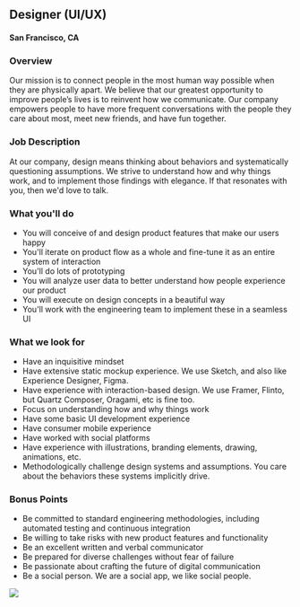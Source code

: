 ## Designer (UI/UX)
#### San Francisco, CA

### Overview
Our mission is to connect people in the most human way possible when they are physically apart. We believe that our greatest opportunity to improve people’s lives is to reinvent how we communicate. Our company empowers people to have more frequent conversations with the people they care about most, meet new friends, and have fun together.

### Job Description
At our company, design means thinking about behaviors and systematically questioning assumptions. We strive to understand how and why things work, and to implement those findings with elegance. If that resonates with you, then we'd love to talk.

### What you'll do
+ You will conceive of and design product features that make our users happy 
+ You'll iterate on product flow as a whole and fine-tune it as an entire system of interaction 
+ You'll do lots of prototyping 
+ You will analyze user data to better understand how people experience our product 
+ You will execute on design concepts in a beautiful way 
+ You'll work with the engineering team to implement these in a seamless UI

### What we look for
+ Have an inquisitive mindset 
+ Have extensive static mockup experience. We use Sketch, and also like Experience Designer, Figma. 
+ Have experience with interaction-based design. We use Framer, Flinto, but Quartz Composer, Oragami, etc is fine too. 
+ Focus on understanding how and why things work 
+ Have some basic UI development experience 
+ Have consumer mobile experience 
+ Have worked with social platforms 
+ Have experience with illustrations, branding elements, drawing, animations, etc. 
+ Methodologically challenge design systems and assumptions. You care about the behaviors these systems implicitly drive.

### Bonus Points
+ Be committed to standard engineering methodologies, including automated testing and continuous integration 
+ Be willing to take risks with new product features and functionality 
+ Be an excellent written and verbal communicator 
+ Be prepared for diverse challenges without fear of failure 
+ Be passionate about crafting the future of digital communication 
+ Be a social person. We are a social app, we like social people.


[<img src='https://dabuttonfactory.com/button.png?t=Apply&f=Calibri-Bold&ts=24&tc=fff&tshs=1&tshc=000&hp=20&vp=8&c=5&bgt=gradient&bgc=3d85c6&ebgc=073763'>](https://letsrockit.co/users/auth/github?job_id=sg91c2vwyxj0eq-designer-ui-ux)
